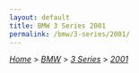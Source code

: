 ```yaml
---
layout: default
title: BMW 3 Series 2001
permalink: /bmw/3-series/2001/
---
```

[*Home*](/) > [*BMW*](/bmw/) > [*3 Series*](/bmw/3-series/) > [*2001*](/bmw/3-series/2001/)
